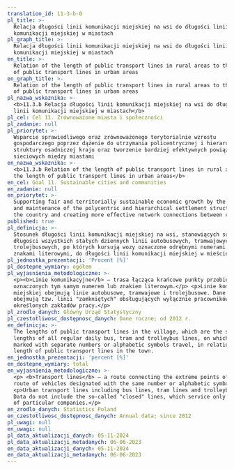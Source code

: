 ```yaml
---
translation_id: 11-3-b-0
pl_title: >-
  Relacja długości linii komunikacji miejskiej na wsi do długości linii
  komunikacji miejskiej w miastach
pl_graph_title: >-
  Relacja długości linii komunikacji miejskiej na wsi do długości linii
  komunikacji miejskiej w miastach
en_title: >-
  Relation of the length of public transport lines in rural areas to the length
  of public transport lines in urban areas
en_graph_title: >-
  Relation of the length of public transport lines in rural areas to the length
  of public transport lines in urban areas
pl_nazwa_wskaznika: >-
  <b>11.3.b Relacja długości linii komunikacji miejskiej na wsi do długości
  linii komunikacji miejskiej w miastach</b>
pl_cel: Cel 11. Zrównoważone miasta i społeczności
pl_zadanie: null
pl_priorytet: >-
  Wsparcie sprawiedliwego oraz zrównoważonego terytorialnie wzrostu
  gospodarczego poprzez dążenie do utrzymania policentrycznej i hierarchicznej
  struktury osadniczej kraju oraz tworzenie bardziej efektywnych powiązań
  sieciowych między miastami
en_nazwa_wskaznika: >-
  <b>11.3.b Relation of the length of public transport lines in rural areas to
  the length of public transport lines in urban areas</b>
en_cel: Goal 11. Sustainable cities and communities
en_zadanie: null
en_priorytet: >-
  Supporting fair and territorially sustainable economic growth by the pursuit
  and maintenance of the polycentric and hierarchical settlement structure of
  the country and creating more effective network connections between cities
published: true
pl_definicja: >-
  Stosunek długości linii komunikacji miejskiej na wsi, stanowiących sumę
  długości wszystkich stałych dziennych linii autobusowych, tramwajowych i
  trolejbusowych, po których kursują wozy oznaczone odrębnymi numerami lub
  znakami literowymi, do długości linii komunikacji miejskiej w mieście.
pl_jednostka_prezentacji: 'Procent [%]'
pl_dostepne_wymiary: ogółem
pl_wyjasnienia_metodologiczne: >-
  <p><b>Linie komunikacyjne</b> – trasa łącząca krańcowe punkty przebiegu wozów
  oznaczonych tym samym numerem lub znakiem literowym.</p> <p>Linie komunikacji
  miejskiej obejmują linie autobusowe, tramwajowe i trolejbusowe. Dane nie
  obejmują tzw. linii "zamkniętych" obsługujących wyłącznie pracowników
  określonych zakładów pracy.</p>
pl_zrodlo_danych: Główny Urząd Statystyczny
pl_czestotliwosc_dostępnosc_danych: Dane roczne; od 2012 r.
en_definicja: >-
  The lengths of public transport lines in the village, which are the sum of the
  lengths of all regular daily bus, tram and trolleybus lines, on which vehicles
  marked with separate numbers or alphabetic symbols travel, in relation to the
  length of public transport lines in the town.
en_jednostka_prezentacji: 'percent [%]'
en_dostepne_wymiary: total
en_wyjasnienia_metodologiczne: >-
  <p> <b>Transport lines</b> – a route connecting the extreme points of the
  route of vehicles designated with the same number or alphabetic symbol.</p>
  <p>Urban transport lines including bus lines, tram lines and trolleybus lines.
  Data do not include the so-called "closed" lines, which service only employees
  of particular companies.</p>
en_zrodlo_danych: Statistics Poland
en_czestotliwosc_dostępnosc_danych: Annual data; since 2012
pl_uwagi: null
en_uwagi: null
pl_data_aktualizacji_danych: 05-11-2024
pl_data_aktualizacji_metadanych: 06-06-2023
en_data_aktualizacji_danych: 05-11-2024
en_data_aktualizacji_metadanych: 06-06-2023
---
```

